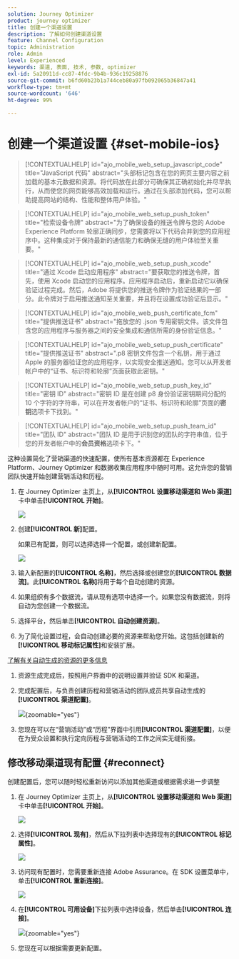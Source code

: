 ```yaml
---
solution: Journey Optimizer
product: journey optimizer
title: 创建一个渠道设置
description: 了解如何创建渠道设置
feature: Channel Configuration
topic: Administration
role: Admin
level: Experienced
keywords: 渠道, 表面, 技术, 参数, optimizer
exl-id: 5a20911d-cc87-4fdc-9b4b-936c19258876
source-git-commit: b6fd60b23b1a744ceb80a97fb092065b36847a41
workflow-type: tm+mt
source-wordcount: '646'
ht-degree: 99%

---
```


# 创建一个渠道设置 {#set-mobile-ios}

>[!CONTEXTUALHELP]
>id="ajo_mobile_web_setup_javascript_code"
>title="JavaScript 代码"
>abstract="头部标记包含在您的网页主要内容之前加载的基本元数据和资源。将代码放在此部分可确保其正确初始化并尽早执行，从而使您的网页能够高效加载和运行。通过在头部添加代码，您可以帮助提高网站的结构、性能和整体用户体验。"

>[!CONTEXTUALHELP]
>id="ajo_mobile_web_setup_push_token"
>title="检索设备令牌"
>abstract="为了确保设备的推送令牌与您的 Adobe Experience Platform 轮廓正确同步，您需要将以下代码合并到您的应用程序中。这种集成对于保持最新的通信能力和确保无缝的用户体验至关重要。"

>[!CONTEXTUALHELP]
>id="ajo_mobile_web_setup_push_xcode"
>title="通过 Xcode 启动应用程序"
>abstract="要获取您的推送令牌，首先，使用 Xcode 启动您的应用程序。应用程序启动后，重新启动它以确保验证过程完成。然后，Adobe 将提供您的推送令牌作为验证结果的一部分。此令牌对于启用推送通知至关重要，并且将在设置成功验证后显示。"

>[!CONTEXTUALHELP]
>id="ajo_mobile_web_push_certificate_fcm"
>title="提供推送证书"
>abstract="拖放您的 .json 专用密钥文件。该文件包含您的应用程序与服务器之间的安全集成和通信所需的身份验证信息。"

>[!CONTEXTUALHELP]
>id="ajo_mobile_web_setup_push_certificate"
>title="提供推送证书"
>abstract=".p8 密钥文件包含一个私钥，用于通过 Apple 的服务器验证您的应用程序，以实现安全推送通知。您可以从开发者帐户中的“证书、标识符和轮廓”页面获取此密钥。"

>[!CONTEXTUALHELP]
>id="ajo_mobile_web_setup_push_key_id"
>title="密钥 ID"
>abstract="密钥 ID 是在创建 p8 身份验证密钥期间分配的 10 个字符的字符串，可以在开发者帐户的“证书、标识符和轮廓”页面的&#x200B;**密钥**&#x200B;选项卡下找到。"

>[!CONTEXTUALHELP]
>id="ajo_mobile_web_setup_push_team_id"
>title="团队 ID"
>abstract="团队 ID 是用于识别您的团队的字符串值，位于您的开发者帐户中的&#x200B;**会员资格**&#x200B;选项卡下。"


这种设置简化了营销渠道的快速配置，使所有基本资源都在 Experience Platform、Journey Optimizer 和数据收集应用程序中随时可用。这允许您的营销团队快速开始创建营销活动和历程。

1. 在 Journey Optimizer 主页上，从&#x200B;**[!UICONTROL 设置移动渠道和 Web 渠道]**&#x200B;卡中单击&#x200B;**[!UICONTROL 开始]**。

   ![](assets/guided-setup-config-1.png)

1. 创建&#x200B;**[!UICONTROL 新]**&#x200B;配置。

   如果已有配置，则可以选择选择一个配置，或创建新配置。

   ![](assets/guided-setup-config-2.png)

1. 输入新配置的&#x200B;**[!UICONTROL 名称]**，然后选择或创建您的&#x200B;**[!UICONTROL 数据流]**。此&#x200B;**[!UICONTROL 名称]**&#x200B;将用于每个自动创建的资源。

1. 如果组织有多个数据流，请从现有选项中选择一个。如果您没有数据流，则将自动为您创建一个数据流。

1. 选择平台，然后单击&#x200B;**[!UICONTROL 自动创建资源]**。

1. 为了简化设置过程，会自动创建必要的资源来帮助您开始。这包括创建新的&#x200B;**[!UICONTROL 移动标记属性]**&#x200B;和安装扩展。

[了解有关自动生成的资源的更多信息](set-mobile-config.md#auto-create-resources)

1. 资源生成完成后，按照用户界面中的说明设置并验证 SDK 和渠道。

1. 完成配置后，与负责创建历程和营销活动的团队成员共享自动生成的&#x200B;**[!UICONTROL 渠道配置]**。

   ![](assets/guided-setup-config-ios-8.png){zoomable="yes"}

1. 您现在可以在“营销活动”或“历程”界面中引用&#x200B;**[!UICONTROL 渠道配置]**，以便在为受众设置和执行定向历程与营销活动的工作之间实无缝衔接。

## 修改移动渠道现有配置 {#reconnect}

创建配置后，您可以随时轻松重新访问以添加其他渠道或根据需求进一步调整

1. 在 Journey Optimizer 主页上，从&#x200B;**[!UICONTROL 设置移动渠道和 Web 渠道]**&#x200B;卡中单击&#x200B;**[!UICONTROL 开始]**。

   ![](assets/guided-setup-config-1.png)

1. 选择&#x200B;**[!UICONTROL 现有]**，然后从下拉列表中选择现有的&#x200B;**[!UICONTROL 标记属性]**。

   ![](assets/guided-setup-config-ios-9.png)

1. 访问现有配置时，您需要重新连接 Adobe Assurance。在 SDK 设置菜单中，单击&#x200B;**[!UICONTROL 重新连接]**。

   ![](assets/guided-setup-config-ios-10.png)

1. 在&#x200B;**[!UICONTROL 可用设备]**&#x200B;下拉列表中选择设备，然后单击&#x200B;**[!UICONTROL 连接]**。

   ![](assets/guided-setup-config-ios-11.png){zoomable="yes"}

1. 您现在可以根据需要更新配置。
